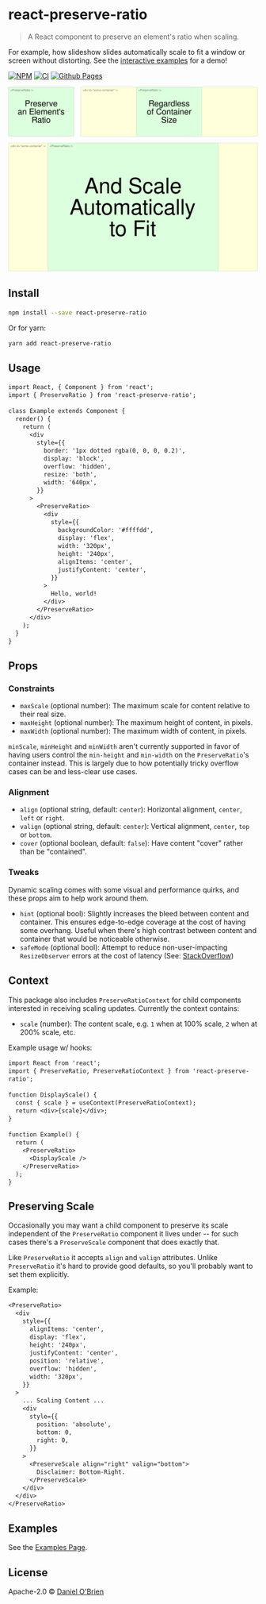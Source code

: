 # react-preserve-ratio

> A React component to preserve an element's ratio when scaling.

For example, how slideshow slides automatically scale to fit a window or screen without distorting. See the [interactive examples](https://dobs.github.io/react-preserve-ratio/) for a demo!

[![NPM](https://img.shields.io/npm/v/react-preserve-ratio.svg)](https://www.npmjs.com/package/react-preserve-ratio) [![CI](https://github.com/dobs/react-preserve-ratio/actions/workflows/main.yml/badge.svg)](https://github.com/dobs/react-preserve-ratio/actions/workflows/main.yml) [![Github Pages](https://github.com/dobs/react-preserve-ratio/actions/workflows/github-pages.yml/badge.svg)](https://dobs.github.io/react-preserve-ratio/)

![Visualization of react-preserve-ratio](/banner.svg)

## Install

```bash
npm install --save react-preserve-ratio
```

Or for yarn:

```bash
yarn add react-preserve-ratio
```

## Usage

```tsx
import React, { Component } from 'react';
import { PreserveRatio } from 'react-preserve-ratio';

class Example extends Component {
  render() {
    return (
      <div
        style={{
          border: '1px dotted rgba(0, 0, 0, 0.2)',
          display: 'block',
          overflow: 'hidden',
          resize: 'both',
          width: '640px',
        }}
      >
        <PreserveRatio>
          <div
            style={{
              backgroundColor: '#ffffdd',
              display: 'flex',
              width: '320px',
              height: '240px',
              alignItems: 'center',
              justifyContent: 'center',
            }}
          >
            Hello, world!
          </div>
        </PreserveRatio>
      </div>
    );
  }
}
```

## Props

### Constraints

- `maxScale` (optional number): The maximum scale for content relative to their real size.
- `maxHeight` (optional number): The maximum height of content, in pixels.
- `maxWidth` (optional number): The maximum width of content, in pixels.

`minScale`, `minHeight` and `minWidth` aren't currently supported in favor of having users control the `min-height` and `min-width` on the `PreserveRatio`'s container instead. This is largely due to how potentially tricky overflow cases can be and less-clear use cases.

### Alignment

- `align` (optional string, default: `center`): Horizontal alignment, `center`, `left` or `right`.
- `valign` (optional string, default: `center`): Vertical alignment, `center`, `top` or `bottom`.
- `cover` (optional boolean, default: `false`): Have content "cover" rather than be "contained".

### Tweaks

Dynamic scaling comes with some visual and performance quirks, and these props aim to help work around them.

- `hint` (optional bool): Slightly increases the bleed between content and container. This ensures edge-to-edge coverage at the cost of having some overhang. Useful when there's high contrast between content and container that would be noticeable otherwise.
- `safeMode` (optional bool): Attempt to reduce non-user-impacting `ResizeObserver` errors at the cost of latency (See: [StackOverflow](https://stackoverflow.com/questions/49384120/resizeobserver-loop-limit-exceeded))

## Context

This package also includes `PreserveRatioContext` for child components interested in receiving scaling updates. Currently the context contains:

- `scale` (number): The content scale, e.g. `1` when at 100% scale, `2` when at 200% scale, etc.

Example usage w/ hooks:

```tsx
import React from 'react';
import { PreserveRatio, PreserveRatioContext } from 'react-preserve-ratio';

function DisplayScale() {
  const { scale } = useContext(PreserveRatioContext);
  return <div>{scale}</div>;
}

function Example() {
  return (
    <PreserveRatio>
      <DisplayScale />
    </PreserveRatio>
  );
}
```

## Preserving Scale

Occasionally you may want a child component to preserve its scale independent of the `PreserveRatio` component it lives under -- for such cases there's a `PreserveScale` component that does exactly that.

Like `PreserveRatio` it accepts `align` and `valign` attributes. Unlike `PreserveRatio` it's hard to provide good defaults, so you'll probably want to set them explicitly.

Example:

```tsx
<PreserveRatio>
  <div
    style={{
      alignItems: 'center',
      display: 'flex',
      height: '240px',
      justifyContent: 'center',
      position: 'relative',
      overflow: 'hidden',
      width: '320px',
    }}
  >
    ... Scaling Content ...
    <div
      style={{
        position: 'absolute',
        bottom: 0,
        right: 0,
      }}
    >
      <PreserveScale align="right" valign="bottom">
        Disclaimer: Bottom-Right.
      </PreserveScale>
    </div>
  </div>
</PreserveRatio>
```

## Examples

See the [Examples Page](https://dobs.github.io/react-preserve-ratio/).

## License

Apache-2.0 © [Daniel O'Brien](https://github.com/dobs)
